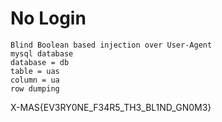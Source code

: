 # No Login

```
Blind Boolean based injection over User-Agent
mysql database
database = db
table = uas
column = ua
row dumping
````

X-MAS{EV3RY0NE_F34R5_TH3_BL1ND_GN0M3}

